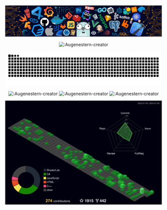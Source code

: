
![Header Image](./image/header_.png)

<p align="center">
  <img src="https://readme-typing-svg.herokuapp.com?color=%2336BCF7&center=true&vCenter=true&width=600&lines=Hi+there+👋,+I+am+Li+ChangLong;+Welcome+to+My+Profile!;I'm+a+game+development+and+am+a+technical+artist;+I+like+graphics;Always+learning+new+things+;" alt=":Augenestern-creator">
</p>

<p align="center">
  <img src="https://raw.githubusercontent.com/csdjk/csdjk/output/github-contribution-grid-snake.svg" alt=":Augenestern-creator">
</p>
<!--
<p align="center">
  <img src="https://count.getloli.com/get/@:Augenestern-creator?theme=gelbooru-h" alt=":Augenestern-creator">
</p>
-->

<p align="center">
  <img src="http://github-profile-summary-cards.vercel.app/api/cards/stats?username=csdjk&theme=codeSTACKr" alt=":Augenestern-creator">
  <img src="http://github-profile-summary-cards.vercel.app/api/cards/most-commit-language?username=csdjk&theme=codeSTACKr" alt=":Augenestern-creator">
  <img src="http://github-profile-summary-cards.vercel.app/api/cards/profile-details?username=csdjk&theme=codeSTACKr" alt=":Augenestern-creator">
</p>


![csdjk's github activity profile-3d-contrib](./profile-3d-contrib/profile-night-green.svg)


<!-- <h3 align="center">Languages:</h3>
<p align="center"> 
<img height="32" src="https://img.shields.io/badge/-HLSL-000?&logo=Unity" />
<img height="32" src="https://img.shields.io/badge/-CG-000?&logo=Unity" />
<img height="32" src="https://img.shields.io/badge/-GLSL-000?&logo=opengl" />
<img height="32" src="https://img.shields.io/badge/-CSharp-000?&logo=CSharp" />
<img height="32" src="https://img.shields.io/badge/-Python-000?&logo=Python" />
<img height="32" src="https://img.shields.io/badge/-JavaScript-000?&logo=JavaScript" />
<img height="32" src="https://img.shields.io/badge/-Lua-000?&logo=Lua" />
<img height="32" src="https://img.shields.io/badge/-VEX-000?&logo=Houdini" />
</p>



<h3 align="center">Software:</h3>
<p align="center"> 
<img height="32" src="https://img.shields.io/badge/-Unity-000?&logo=Unity" />
<img height="32" src="https://img.shields.io/badge/-UE-000?&logo=unrealengine" />
<img height="32" src="https://img.shields.io/badge/-Houdini-000?&logo=Houdini" />
<img height="32" src="https://img.shields.io/badge/-Blender-000?&logo=Blender" />
<img height="32" src="https://img.shields.io/badge/-PS-000?&logo=adobephotoshop" />
</p> -->
